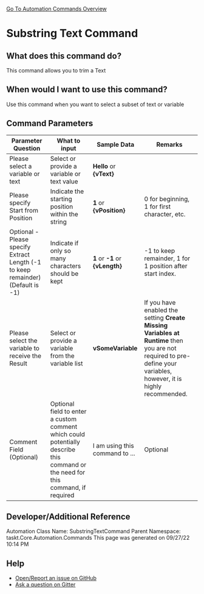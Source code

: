 <!--TITLE: Substring Text Command -->
<!-- SUBTITLE: a command in the Text Commands group. -->
[Go To Automation Commands Overview](/automation-commands.md)


# Substring Text Command


## What does this command do?
This command allows you to trim a Text


## When would I want to use this command?
Use this command when you want to select a subset of text or variable


## Command Parameters
| Parameter Question   	| What to input  	|  Sample Data 	| Remarks  	|
| ---                    | ---               | ---           | ---       |
|Please select a variable or text|Select or provide a variable or text value|**Hello** or **{vText}**||
|Please specify Start from Position|Indicate the starting position within the string|**1** or **{vPosition}**|0 for beginning, 1 for first character, etc.|
|Optional - Please specify Extract Length (-1 to keep remainder) (Default is -1)|Indicate if only so many characters should be kept|**1** or **-1** or **{vLength}**|-1 to keep remainder, 1 for 1 position after start index.|
|Please select the variable to receive the Result|Select or provide a variable from the variable list|**vSomeVariable**|If you have enabled the setting **Create Missing Variables at Runtime** then you are not required to pre-define your variables, however, it is highly recommended.|
|Comment Field (Optional)|Optional field to enter a custom comment which could potentially describe this command or the need for this command, if required|I am using this command to ...|Optional|












## Developer/Additional Reference
Automation Class Name: SubstringTextCommand
Parent Namespace: taskt.Core.Automation.Commands
This page was generated on 09/27/22 10:14 PM


## Help
- [Open/Report an issue on GitHub](https://github.com/rcktrncn/taskt/issues/new)
- [Ask a question on Gitter](https://gitter.im/taskt-rpa/Lobby)
